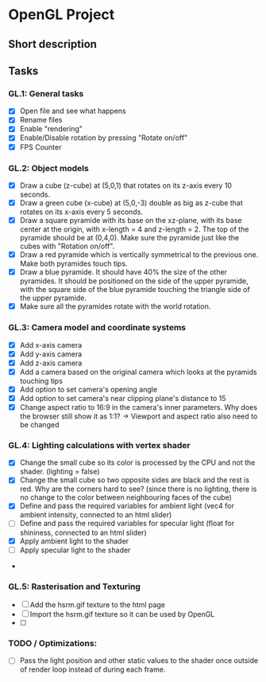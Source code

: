 # OpenGL Project

## Short description

## Tasks
### GL.1: General tasks
- [x] Open file and see what happens
- [x] Rename files
- [x] Enable "rendering"
- [x] Enable/Disable rotation by pressing "Rotate on/off"
- [x] FPS Counter

### GL.2: Object models
- [x] Draw a cube (z-cube) at (5,0,1) that rotates on its z-axis every 10 seconds.
- [x] Draw a green cube (x-cube) at (5,0,-3) double as big as z-cube that rotates
      on its x-axis every 5 seconds.
- [x] Draw a square pyramide with its base on the xz-plane, with its base center
      at the origin, with x-length = 4 and z-length = 2. The top of the pyramide
      should be at (0,4,0). Make sure the pyramide just like the cubes with "Rotation on/off".
- [x] Draw a red pyramide which is vertically symmetrical to the previous one.
      Make both pyramides touch tips.
- [x] Draw a blue pyramide. It should have 40% the size of the other pyramides.
      It should be positioned on the side of the upper pyramide, with the square side 
      of the blue pyramide touching the triangle side of the upper pyramide.
- [x] Make sure all the pyramides rotate with the world rotation.

### GL.3: Camera model and coordinate systems
- [x] Add x-axis camera
- [x] Add y-axis camera
- [x] Add z-axis camera
- [x] Add a camera based on the original camera which looks at the pyramids touching tips
- [x] Add option to set camera's opening angle
- [x] Add option to set camera's near clipping plane's distance to 15
- [x] Change aspect ratio to 16:9 in the camera's inner parameters. Why does the browser still show it as 1:1? -> Viewport and aspect ratio also need to be changed

### GL.4: Lighting calculations with vertex shader
- [x] Change the small cube so its color is processed by the CPU and not the shader. (lighting = false)
- [x] Change the small cube so two opposite sides are black and the rest is red. Why are the corners hard to see? (since there is no lighting, there is no change to the color between neighbouring faces of the cube)
- [x] Define and pass the required variables for ambient light (vec4 for ambient intensity, connected to an html slider)
- [ ] Define and pass the required variables for specular light (float for shininess, connected to an html slider)
- [x] Apply ambient light to the shader
- [ ] Apply specular light to the shader
- 

### GL.5: Rasterisation and Texturing
- [ ] Add the hsrm.gif texture to the html page
- [ ] Import the hsrm.gif texture so it can be used by OpenGL
- [ ] 


### TODO / Optimizations:
- [ ] Pass the light position and other static values to the shader once outside of render loop instead of during each frame.
